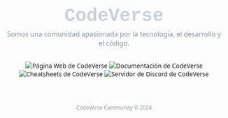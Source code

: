 <div align="center" style="font-family: 'Segoe UI', 'Roboto', sans-serif; color: #C9D1D9;">
<!-- Encabezado -->
<h1 align="center" style="font-family:'JetBrains Mono', 'Courier New', monospace; font-weight: 600; font-size: 3em; margin-bottom: 0;">
<span style="color: #3D4A98;"></></span>
CodeVerse
</h1>
<!-- Lema -->
<p align="center" style="font-size: 1.1em; color: #8B949E; margin-top: 0.5em; margin-bottom: 2em;">
Somos una comunidad apasionada por la tecnología, el desarrollo y el código.
</p>
<!-- Enlaces Principales -->
<div style="margin: 2em 0;">
<a href="https://codeverseweb.netlify.app/" style="text-decoration: none;">
<img src="https://img.shields.io/badge/Página_Web-3D4A98?style=flat-square&logo=firefoxbrowser&logoColor=white" alt="Página Web de CodeVerse">
</a>
<a href="https://codeversedocs.netlify.app/" style="text-decoration: none;">
<img src="https://img.shields.io/badge/Documentación-3D4A98?style=flat-square&logo=readme&logoColor=white" alt="Documentación de CodeVerse">
</a>
<a href="https://codeversecheatsheet.netlify.app/" style="text-decoration: none;">
<img src="https://img.shields.io/badge/Cheatsheets-3D4A98?style=flat-square&logo=buffer&logoColor=white" alt="Cheatsheets de CodeVerse">
</a>
<a href="https://discord.gg/jtPDZ4EbXW" style="text-decoration: none;">
<img src="https://img.shields.io/badge/Discord-5865F2?style=flat-square&logo=discord&logoColor=white" alt="Servidor de Discord de CodeVerse">
</a>
</div>
<br>
<!-- Pie de página -->
<p align="center" style="color:#8B949E; font-size: 12px;">
CodeVerse Community © 2024
</p>
</div>
